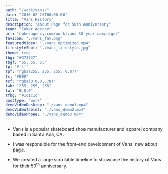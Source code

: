```yaml
---
path: "/work/vans/"
date: "2016-02-26T00:00:00"
title: "Vans History"
description: "About Page for 50th Anniversary"
team: "Cuker Agency"
url: "cukeragency.com/work/vans-50-year-campaign/"
favIcon: "./vans_fav.png"
featuredVideo: "./vans_optimized.mp4"
lifestyleShot: "./vans_lifestyle.jpg"
theme: true
tbg: "#373737"
tbgf: "55, 55, 55"
tp: "#fff"
tpf: "rgba(255, 255, 255, 0.87)"
ts: "#000"
tsf: "rgba(0,0,0,.78)"
twb: "255, 255, 255"
twt: "0,0,0"
tfbg: "#1c1c1c"
posttype: "work"
demoVideoDesktop: "./vans_demo1.mp4"
demoVideoTablet: "./vans_demo2.mp4"
demoVideoPhone: "./vans_demo3.mp4"
---
```

- Vans is a popular skateboard shoe manufacturer and apparel company based in Santa Ana, CA. 

- I was responsible for the front-end development of Vans' new about page. 

- We created a large scrollable timeline to showcase the history of Vans for their 50<sup>th</sup> anniversary.


